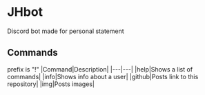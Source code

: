 # JHbot
Discord bot made for personal statement

## Commands
prefix is "!"
|Command|Description|
|---|---|
|help|Shows a list of commands|
|info|Shows info about a user|
|github|Posts link to this repository|
|img|Posts images|
